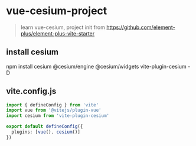 # vue-cesium-project

> learn vue-cesium, project init from https://github.com/element-plus/element-plus-vite-starter

## install cesium
npm install cesium @cesium/engine @cesium/widgets vite-plugin-cesium -D

## vite.config.js
```ts
import { defineConfig } from 'vite'
import vue from '@vitejs/plugin-vue'
import cesium from 'vite-plugin-cesium'

export default defineConfig({
  plugins: [vue(), cesium()]
})
```


